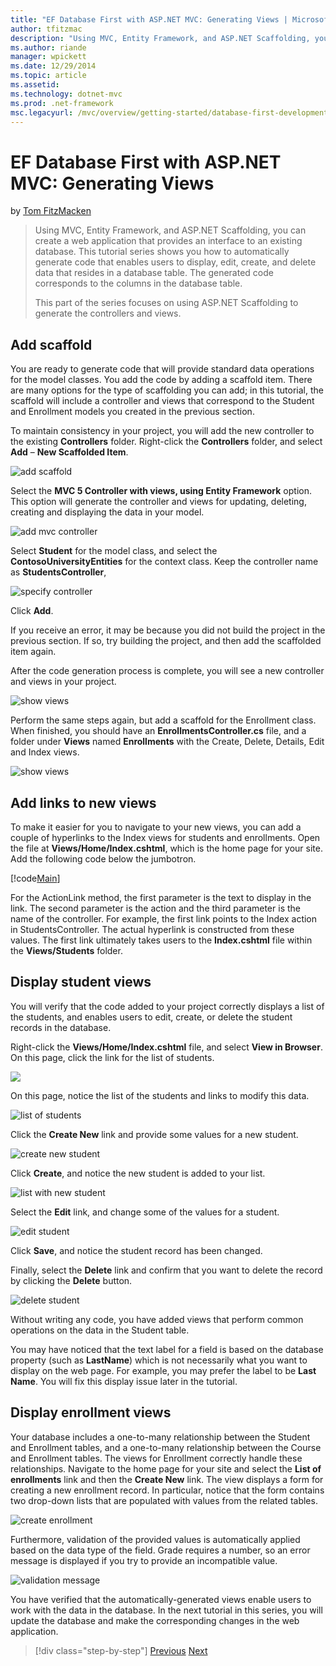 ```yaml
---
title: "EF Database First with ASP.NET MVC: Generating Views | Microsoft Docs"
author: tfitzmac
description: "Using MVC, Entity Framework, and ASP.NET Scaffolding, you can create a web application that provides an interface to an existing database. This tutorial seri..."
ms.author: riande
manager: wpickett
ms.date: 12/29/2014
ms.topic: article
ms.assetid: 
ms.technology: dotnet-mvc
ms.prod: .net-framework
msc.legacyurl: /mvc/overview/getting-started/database-first-development/generating-views
---
```

EF Database First with ASP.NET MVC: Generating Views
====================
by [Tom FitzMacken](https://github.com/tfitzmac)

> Using MVC, Entity Framework, and ASP.NET Scaffolding, you can create a web application that provides an interface to an existing database. This tutorial series shows you how to automatically generate code that enables users to display, edit, create, and delete data that resides in a database table. The generated code corresponds to the columns in the database table.
> 
> This part of the series focuses on using ASP.NET Scaffolding to generate the controllers and views.


## Add scaffold

You are ready to generate code that will provide standard data operations for the model classes. You add the code by adding a scaffold item. There are many options for the type of scaffolding you can add; in this tutorial, the scaffold will include a controller and views that correspond to the Student and Enrollment models you created in the previous section.

To maintain consistency in your project, you will add the new controller to the existing **Controllers** folder. Right-click the **Controllers** folder, and select **Add** – **New Scaffolded Item**.

![add scaffold](generating-views/_static/image1.png)

Select the **MVC 5 Controller with views, using Entity Framework** option. This option will generate the controller and views for updating, deleting, creating and displaying the data in your model.

![add mvc controller](generating-views/_static/image2.png)

Select **Student** for the model class, and select the **ContosoUniversityEntities** for the context class. Keep the controller name as **StudentsController**,

![specify controller](generating-views/_static/image3.png)

Click **Add**.

If you receive an error, it may be because you did not build the project in the previous section. If so, try building the project, and then add the scaffolded item again.

After the code generation process is complete, you will see a new controller and views in your project.

![show views](generating-views/_static/image4.png)

Perform the same steps again, but add a scaffold for the Enrollment class. When finished, you should have an **EnrollmentsController.cs** file, and a folder under **Views** named **Enrollments** with the Create, Delete, Details, Edit and Index views.

![show views](generating-views/_static/image5.png)

## Add links to new views

To make it easier for you to navigate to your new views, you can add a couple of hyperlinks to the Index views for students and enrollments. Open the file at **Views/Home/Index.cshtml**, which is the home page for your site. Add the following code below the jumbotron.

[!code[Main](generating-views/samples/sample1.xml)]

For the ActionLink method, the first parameter is the text to display in the link. The second parameter is the action and the third parameter is the name of the controller. For example, the first link points to the Index action in StudentsController. The actual hyperlink is constructed from these values. The first link ultimately takes users to the **Index.cshtml** file within the **Views/Students** folder.

## Display student views

You will verify that the code added to your project correctly displays a list of the students, and enables users to edit, create, or delete the student records in the database.

Right-click the **Views/Home/Index.cshtml** file, and select **View in Browser**. On this page, click the link for the list of students.

![](generating-views/_static/image6.png)

On this page, notice the list of the students and links to modify this data.

![list of students](generating-views/_static/image7.png)

Click the **Create New** link and provide some values for a new student.

![create new student](generating-views/_static/image8.png)

Click **Create**, and notice the new student is added to your list.

![list with new student](generating-views/_static/image9.png)

Select the **Edit** link, and change some of the values for a student.

![edit student](generating-views/_static/image10.png)

Click **Save**, and notice the student record has been changed.

Finally, select the **Delete** link and confirm that you want to delete the record by clicking the **Delete** button.

![delete student](generating-views/_static/image11.png)

Without writing any code, you have added views that perform common operations on the data in the Student table.

You may have noticed that the text label for a field is based on the database property (such as **LastName**) which is not necessarily what you want to display on the web page. For example, you may prefer the label to be **Last Name**. You will fix this display issue later in the tutorial.

## Display enrollment views

Your database includes a one-to-many relationship between the Student and Enrollment tables, and a one-to-many relationship between the Course and Enrollment tables. The views for Enrollment correctly handle these relationships. Navigate to the home page for your site and select the **List of enrollments** link and then the **Create New** link. The view displays a form for creating a new enrollment record. In particular, notice that the form contains two drop-down lists that are populated with values from the related tables.

![create enrollment](generating-views/_static/image12.png)

Furthermore, validation of the provided values is automatically applied based on the data type of the field. Grade requires a number, so an error message is displayed if you try to provide an incompatible value.

![validation message](generating-views/_static/image13.png)

You have verified that the automatically-generated views enable users to work with the data in the database. In the next tutorial in this series, you will update the database and make the corresponding changes in the web application.

>[!div class="step-by-step"]
[Previous](creating-the-web-application.md)
[Next](changing-the-database.md)